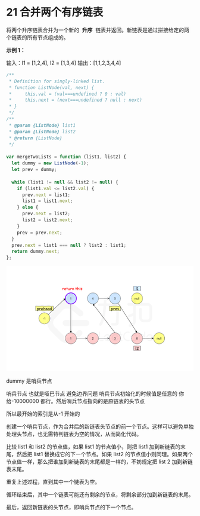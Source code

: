 # 21 合并两个有序链表

将两个升序链表合并为一个新的  **升序**  链表并返回。新链表是通过拼接给定的两个链表的所有节点组成的。

**示例 1：**

输入：l1 = [1,2,4], l2 = [1,3,4]
输出：[1,1,2,3,4,4]

```js
/**
 * Definition for singly-linked list.
 * function ListNode(val, next) {
 *     this.val = (val===undefined ? 0 : val)
 *     this.next = (next===undefined ? null : next)
 * }
 */
/**
 * @param {ListNode} list1
 * @param {ListNode} list2
 * @return {ListNode}
 */

var mergeTwoLists = function (list1, list2) {
  let dummy = new ListNode(-1);
  let prev = dummy;

  while (list1 != null && list2 != null) {
    if (list1.val <= list2.val) {
      prev.next = list1;
      list1 = list1.next;
    } else {
      prev.next = list2;
      list2 = list2.next;
    }
    prev = prev.next;
  }
  prev.next = list1 === null ? list2 : list1;
  return dummy.next;
};
```

![](../assets/21%20合并两个有序链表-20240809203512611.jpg)

dummy 是哨兵节点

哨兵节点 也就是哑巴节点 避免边界问题 哨兵节点初始化的时候值是任意的 你给-10000000 都行。然后哨兵节点指向的是原链表的头节点

所以最开始的索引是从-1 开始的

创建一个哨兵节点，作为合并后的新链表头节点的前一个节点。这样可以避免单独处理头节点，也无需特判链表为空的情况，从而简化代码。

比较 list1 和 list2 的节点值，如果 list1 的节点值小，则把 list1 加到新链表的末尾，然后把 list1 替换成它的下一个节点。如果 list2 的节点值小则同理。如果两个节点值一样，那么把谁加到新链表的末尾都是一样的，不妨规定把 list 2 加到新链表末尾。

重复上述过程，直到其中一个链表为空。

循环结束后，其中一个链表可能还有剩余的节点，将剩余部分加到新链表的末尾。

最后，返回新链表的头节点，即哨兵节点的下一个节点。
